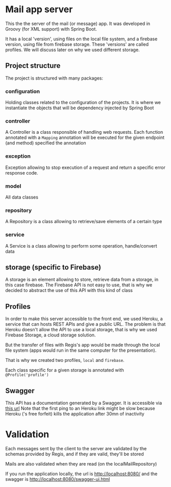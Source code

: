 # Mail app server

This the the server of the mail (or message) app.
It was developed in Groovy (for XML support) with Spring Boot.

It has a local 'version', using files on the local file system,
and a firebase version, using file from firebase storage. 
These 'versions' are called profiles. We will
discuss later on why we used different storage.
## Project structure

The project is structured with many packages:

### configuration
Holding classes related to the configuration of the 
projects. It is where we instantiate the objects that
will be dependency injected by Spring Boot

### controller
A Controller is a class responsible of handling web
requests. Each function annotated with a `Mapping` annotation will be executed for
the given endpoint (and method) specified the annotation

### exception
Exception allowing to stop execution of a request
and return a specific error response code.

### model
All data classes

### repository
A Repository is a class allowing to retrieve/save elements
of a certain type

### service
A Service is a class allowing to perform some operation,
handle/convert data

## storage (specific to Firebase)
A storage is an element allowing to store, retrieve data from
a storage, in this case firebase. The Firebase API is not
easy to use, that is why we decided to abstract the use of this 
API with this kind of class

## Profiles
In order to make this server accessible to the front end, we used
Heroku, a service that can hosts REST APIs and give a public URL.
The problem is that Heroku doesn't allow the API to use a local storage,
that is why we used Firebase Storage, a cloud storage solution.

But the transfer of files with Regis's app would be made through the local
file system (apps would run in the same computer for the presentation).

That is why we created two profiles, `local` and `firebase`.

Each class specific for a given storage is annotated with
`@Profile('profile')`

## Swagger
This API has a documentation generated by a Swagger.
It is accessible via [this url](https://mail-server-polytech.herokuapp.com/swagger-ui.html)
Note that the first ping to an Heroku link might be slow because
Heroku ('s free forfeit) kills the application after 30mn of inactivity

# Validation
Each messages sent by the client to the server are validated by the schemas
provided by Regis, and if they are valid, they'll be stored

Mails are also validated when they are read (on the localMailRepository)

If you run the application locally, the url is [http://localhost:8080/](http://localhost:8080/)
and the swagger is [http://localhost:8080/swagger-ui.html](http://localhost:8080/swagger-ui.html)